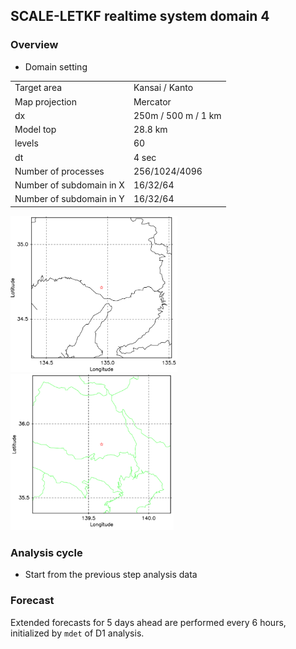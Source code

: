 ## SCALE-LETKF realtime system domain 4
### Overview

* Domain setting  

| | | 
| --- | --- |
| Target area | Kansai / Kanto |
| Map projection | Mercator |
| dx | 250m / 500 m / 1 km | 
| Model top | 28.8 km |
| levels | 60 |
| dt | 4 sec |
| Number of processes | 256/1024/4096 |
| Number of subdomain in X | 16/32/64 |
| Number of subdomain in Y | 16/32/64 |

<img src="https://github.com/aamemiya/shared_image/blob/master/D4_Kobe.png" height="250px"><img src="https://github.com/aamemiya/shared_image/blob/master/D4_Tokyo.png" height="250px">

### Analysis cycle

* Start from the previous step analysis data 

### Forecast 

Extended forecasts for 5 days ahead are performed every 6 hours, initialized by `mdet` of D1 analysis. 
